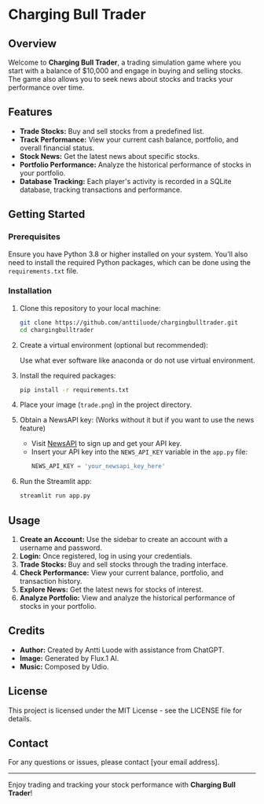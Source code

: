 
# Charging Bull Trader

## Overview

Welcome to **Charging Bull Trader**, a trading simulation game where you start with a balance of $10,000 and engage in buying and selling stocks. The game also allows you to seek news about stocks and tracks your performance over time.

## Features

- **Trade Stocks:** Buy and sell stocks from a predefined list.
- **Track Performance:** View your current cash balance, portfolio, and overall financial status.
- **Stock News:** Get the latest news about specific stocks.
- **Portfolio Performance:** Analyze the historical performance of stocks in your portfolio.
- **Database Tracking:** Each player's activity is recorded in a SQLite database, tracking transactions and performance.

## Getting Started

### Prerequisites

Ensure you have Python 3.8 or higher installed on your system. You'll also need to install the required Python packages, which can be done using the `requirements.txt` file.

### Installation

1. Clone this repository to your local machine:
   ```sh
   git clone https://github.com/anttiluode/chargingbulltrader.git
   cd chargingbulltrader
   ```

2. Create a virtual environment (optional but recommended):

   Use what ever software like anaconda or do not use virtual environment. 

3. Install the required packages:
   ```sh
   pip install -r requirements.txt
   ```

4. Place your image (`trade.png`) in the project directory.

5. Obtain a NewsAPI key: (Works without it but if you want to use the news feature)
   - Visit [NewsAPI](https://newsapi.org/) to sign up and get your API key.
   - Insert your API key into the `NEWS_API_KEY` variable in the `app.py` file:
     ```python
     NEWS_API_KEY = 'your_newsapi_key_here'
     ```

6. Run the Streamlit app:
   ```sh
   streamlit run app.py
   ```

## Usage

1. **Create an Account:** Use the sidebar to create an account with a username and password.
2. **Login:** Once registered, log in using your credentials.
3. **Trade Stocks:** Buy and sell stocks through the trading interface.
4. **Check Performance:** View your current balance, portfolio, and transaction history.
5. **Explore News:** Get the latest news for stocks of interest.
6. **Analyze Portfolio:** View and analyze the historical performance of stocks in your portfolio.

## Credits

- **Author:** Created by Antti Luode with assistance from ChatGPT.
- **Image:** Generated by Flux.1 AI.
- **Music:** Composed by Udio.

## License

This project is licensed under the MIT License - see the LICENSE file for details.

## Contact

For any questions or issues, please contact [your email address].

---

Enjoy trading and tracking your stock performance with **Charging Bull Trader**!
